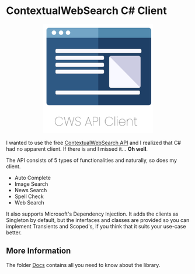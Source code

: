 # ContextualWebSearch C# Client

<div align="center">
    <img height=300 width=300 src="./logo.png" />
</div>

I wanted to use the free [ContextualWebSearch API](https://contextualweb.io/) and I realized that C# had no apparent client. If there is and I missed it... **Oh well**.  

The API consists of 5 types of functionalities and naturally, so does my client.  

* Auto Complete
* Image Search
* News Search
* Spell Check
* Web Search

It also supports Microsoft's Dependency Injection. It adds the clients as Singleton by default, but the interfaces and classes are provided so you can implement Transients and Scoped's, if you think that it suits your use-case better.

## More Information

The folder [Docs](https://github.com/Funnyman420/ContextualWebSearchClient/tree/master/docs) contains all you need to know about the library.
